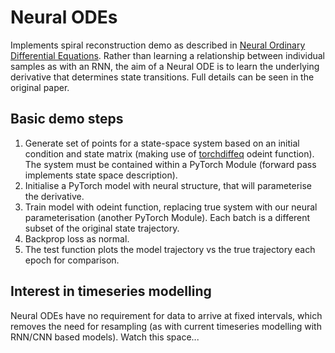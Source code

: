 # Neural ODEs

Implements spiral reconstruction demo as described in [Neural Ordinary Differential Equations](https://arxiv.org/pdf/1806.07366.pdf). Rather than learning a relationship between individual samples as with an RNN, the aim of a Neural ODE is to learn the underlying derivative that determines state transitions. Full details can be seen in the original paper.

## Basic demo steps
1. Generate set of points for a state-space system based on an initial condition and state matrix (making use of [torchdiffeq](https://github.com/rtqichen/torchdiffeq) odeint function). The system must be contained within a PyTorch Module (forward pass implements state space description).
2. Initialise a PyTorch model with neural structure, that will parameterise the derivative.
3. Train model with odeint function, replacing true system with our neural parameterisation (another PyTorch Module). Each batch is a different subset of the original state trajectory.
4. Backprop loss as normal.
5. The test function plots the model trajectory vs the true trajectory each epoch for comparison.

## Interest in timeseries modelling
Neural ODEs have no requirement for data to arrive at fixed intervals, which removes the need for resampling (as with current timeseries modelling with RNN/CNN based models). Watch this space...
